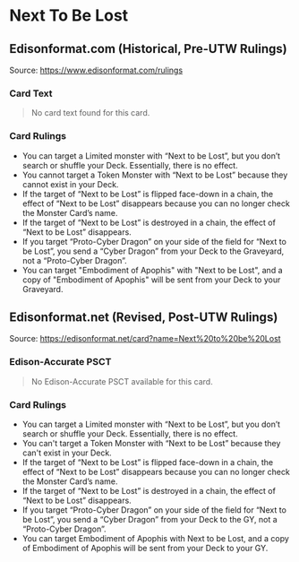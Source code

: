 # Next To Be Lost

## Edisonformat.com (Historical, Pre-UTW Rulings)

Source: https://www.edisonformat.com/rulings

### Card Text

> No card text found for this card.

### Card Rulings

*   You can target a Limited monster with “Next to be Lost”, but you don’t search or shuffle your Deck. Essentially, there is no effect.
*   You cannot target a Token Monster with “Next to be Lost” because they cannot exist in your Deck.
*   If the target of “Next to be Lost” is flipped face-down in a chain, the effect of “Next to be Lost” disappears because you can no longer check the Monster Card’s name.
*   If the target of “Next to be Lost” is destroyed in a chain, the effect of “Next to be Lost” disappears.
*   If you target “Proto-Cyber Dragon” on your side of the field for “Next to be Lost”, you send a “Cyber Dragon” from your Deck to the Graveyard, not a “Proto-Cyber Dragon”.
*   You can target "Embodiment of Apophis" with "Next to be Lost", and a copy of "Embodiment of Apophis" will be sent from your Deck to your Graveyard.

## Edisonformat.net (Revised, Post-UTW Rulings)

Source: https://edisonformat.net/card?name=Next%20to%20be%20Lost

### Edison-Accurate PSCT

> No Edison-Accurate PSCT available for this card.

### Card Rulings

*   You can target a Limited monster with “Next to be Lost”, but you don’t search or shuffle your Deck. Essentially, there is no effect.
*   You can't target a Token Monster with “Next to be Lost” because they can't exist in your Deck.
*   If the target of “Next to be Lost” is flipped face-down in a chain, the effect of “Next to be Lost” disappears because you can no longer check the Monster Card’s name.
*   If the target of “Next to be Lost” is destroyed in a chain, the effect of “Next to be Lost” disappears.
*   If you target “Proto-Cyber Dragon” on your side of the field for “Next to be Lost”, you send a “Cyber Dragon” from your Deck to the GY, not a “Proto-Cyber Dragon”.
*   You can target Embodiment of Apophis with Next to be Lost, and a copy of Embodiment of Apophis will be sent from your Deck to your GY.
            